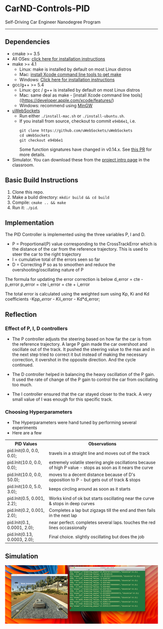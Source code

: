 # CarND-Controls-PID
Self-Driving Car Engineer Nanodegree Program

---

## Dependencies

* cmake >= 3.5
 * All OSes: [click here for installation instructions](https://cmake.org/install/)
* make >= 4.1
  * Linux: make is installed by default on most Linux distros
  * Mac: [install Xcode command line tools to get make](https://developer.apple.com/xcode/features/)
  * Windows: [Click here for installation instructions](http://gnuwin32.sourceforge.net/packages/make.htm)
* gcc/g++ >= 5.4
  * Linux: gcc / g++ is installed by default on most Linux distros
  * Mac: same deal as make - [install Xcode command line tools]((https://developer.apple.com/xcode/features/)
  * Windows: recommend using [MinGW](http://www.mingw.org/)
* [uWebSockets](https://github.com/uWebSockets/uWebSockets)
  * Run either `./install-mac.sh` or `./install-ubuntu.sh`.
  * If you install from source, checkout to commit `e94b6e1`, i.e.
    ```
    git clone https://github.com/uWebSockets/uWebSockets
    cd uWebSockets
    git checkout e94b6e1
    ```
    Some function signatures have changed in v0.14.x. See [this PR](https://github.com/udacity/CarND-MPC-Project/pull/3) for more details.
* Simulator. You can download these from the [project intro page](https://github.com/udacity/self-driving-car-sim/releases) in the classroom.

## Basic Build Instructions

1. Clone this repo.
2. Make a build directory: `mkdir build && cd build`
3. Compile: `cmake .. && make`
4. Run it: `./pid`.


## Implementation

The PID Controller is implemented using the three variables P, I and D.
* P = Proportional(P) value corresponding to the CrossTrackError which is the distance of the car from the reference trajectory. This is used to steer the car to the right trajectory
* I = cumulative total of the errors seen so far
* D = Correcting P so as to smoothen and reduce the overshooting/oscillating nature of P

The formula for updating the error correction is below
d_error = cte - p_error
p_error = cte
i_error = cte + i_error

The total error is calculated using the weighted sum using Kp, Ki and Kd coefficients
-Kp*p_error - Ki*i_error - Kd*d_error;


## Reflection

### Effect of P, I, D controllers

* The P controller adjusts the steering based on how far the car is from the reference trajectory. A large P gain made the car overshoot and oscillate out of the track. It pushed the steering value to the max and in the next step tried to correct it but instead of making the necessary correction, it overshot in the opposite direction. And the cycle continued.

* The D controller helped in balancing the heavy oscillation of the P gain. It used the rate of change of the P gain to control the car from oscillating too much.

* The I controller ensured that the car stayed closer to the track. A very small value of I was enough for this specific track.

### Choosing Hyperparameters

* The Hyperparameters were hand tuned by performing several experiments
* Here are a few
<table>
<tr><th>PID Values</th><th>Observations</th></tr>
<tr><td>pid.Init(0.0, 0.0, 0.0);</td><td>travels in a straight line and moves out of the track</td></tr>
<tr><td>pid.Init(10.0, 0.0, 0.0);</td><td>extremely volatile steering angle oscillations because of high P value - stops as soon as it nears the curve</td></tr>
<tr><td>pid.Init(10.0, 0.0, 50.0);</td><td>moves to a decent distance because of D's opposition to P - but gets out of track & stops</td></tr>
<tr><td>pid.Init(10.0, 5.0, 3.0);</td><td>keeps circling around as soon as it starts</td></tr>
<tr><td>pid.Init(0.5, 0.001, 2.2);</td><td>Works kind of ok but starts oscillating near the curve & stops in deep curves</td></tr>
<tr><td>pid.Init(0.2, 0.001, 2.0);</td><td>Completes a lap but zigzags till the end and then fails in the next lap</td></tr>
<tr><td>pid.Init(0.1, 0.0001, 2.0);</td><td>near perfect. completes several laps. touches the red lines occassionally</td></tr>
<tr><td>pid.Init(0.13, 0.0003, 2.0);</td><td>Final choice. slightly oscillating but does the job</td></tr>
</table>


## Simulation
![Final Image](final.png)

